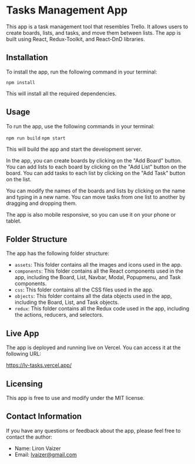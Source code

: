 Tasks Management App
====================

This app is a task management tool that resembles Trello. It allows users to create boards, lists,
and tasks, and move them between lists. The app is built using React, Redux-Toolkit, and React-DnD
libraries.

Installation
------------

To install the app, run the following command in your terminal:

`npm install`

This will install all the required dependencies.

Usage
-----

To run the app, use the following commands in your terminal:

`npm run build`
`npm start`

This will build the app and start the development server.

In the app, you can create boards by clicking on the "Add Board" button. You can add lists to each
board by clicking on the "Add List" button on the board. You can add tasks to each list by clicking
on the "Add Task" button on the list.

You can modify the names of the boards and lists by clicking on the name and typing in a new name.
You can move tasks from one list to another by dragging and dropping them.

The app is also mobile responsive, so you can use it on your phone or tablet.

Folder Structure
----------------

The app has the following folder structure:

- `assets`: This folder contains all the images and icons used in the app.
- `components`: This folder contains all the React components used in the app, including the Board,
  List, Navbar, Modal, Popupmenu, and Task components.
- `css`: This folder contains all the CSS files used in the app.
- `objects`: This folder contains all the data objects used in the app, including the Board, List,
  and Task objects.
- `redux`: This folder contains all the Redux code used in the app, including the actions, reducers,
  and selectors.

Live App
--------

The app is deployed and running live on Vercel. You can access it at the following URL:

<https://lv-tasks.vercel.app/>

Licensing
---------

This app is free to use and modify under the MIT license.

Contact Information
-------------------

If you have any questions or feedback about the app, please feel free to contact the author:

- Name: Liron Vaizer
- Email: [lvaizer@gmail.com](mailto:lvaizer@gmail.com)
